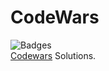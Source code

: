 # CodeWars  
![Badges](https://www.codewars.com/users/NIaa/badges/small)  
[Codewars](https://www.codewars.com/users/NIaa) Solutions.  
